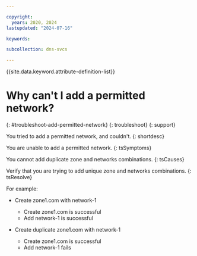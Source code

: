 ```yaml
---

copyright:
  years: 2020, 2024
lastupdated: "2024-07-16"

keywords:

subcollection: dns-svcs

---
```


{{site.data.keyword.attribute-definition-list}}

# Why can't I add a permitted network?
{: #troubleshoot-add-permitted-network}
{: troubleshoot}
{: support}

You tried to add a permitted network, and couldn't.
{: shortdesc}

You are unable to add a permitted network.
{: tsSymptoms}

You cannot add duplicate zone and networks combinations.
{: tsCauses}

Verify that you are trying to add unique zone and networks combinations.
{: tsResolve}

For example:

- Create zone1.com with network-1
    - Create zone1.com is successful
    - Add network-1 is successful

- Create duplicate zone1.com with network-1
    - Create zone1.com is successful
    - Add network-1 fails

